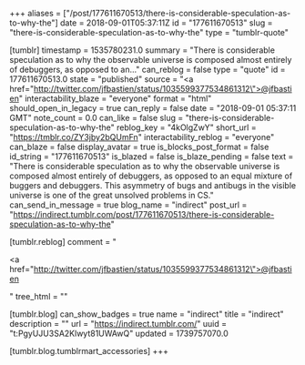 +++
aliases = ["/post/177611670513/there-is-considerable-speculation-as-to-why-the"]
date = 2018-09-01T05:37:11Z
id = "177611670513"
slug = "there-is-considerable-speculation-as-to-why-the"
type = "tumblr-quote"

[tumblr]
timestamp = 1535780231.0
summary = "There is considerable speculation as to why the observable universe is composed almost entirely of debuggers, as opposed to an..."
can_reblog = false
type = "quote"
id = 177611670513.0
state = "published"
source = "<a href=\"http://twitter.com/jfbastien/status/1035599377534861312\">@jfbastien</a>"
interactability_blaze = "everyone"
format = "html"
should_open_in_legacy = true
can_reply = false
date = "2018-09-01 05:37:11 GMT"
note_count = 0.0
can_like = false
slug = "there-is-considerable-speculation-as-to-why-the"
reblog_key = "4kOlgZwY"
short_url = "https://tmblr.co/ZY3jby2bQUmFn"
interactability_reblog = "everyone"
can_blaze = false
display_avatar = true
is_blocks_post_format = false
id_string = "177611670513"
is_blazed = false
is_blaze_pending = false
text = "There is considerable speculation as to why the observable universe is composed almost entirely of debuggers, as opposed to an equal mixture of buggers and debuggers. This asymmetry of bugs and antibugs in the visible universe is one of the great unsolved problems in CS."
can_send_in_message = true
blog_name = "indirect"
post_url = "https://indirect.tumblr.com/post/177611670513/there-is-considerable-speculation-as-to-why-the"

[tumblr.reblog]
comment = "<p><a href=\"http://twitter.com/jfbastien/status/1035599377534861312\">@jfbastien</a></p>"
tree_html = ""

[tumblr.blog]
can_show_badges = true
name = "indirect"
title = "indirect"
description = ""
url = "https://indirect.tumblr.com/"
uuid = "t:PgyUJU3SA2Klwyt81UWAwQ"
updated = 1739757070.0

[tumblr.blog.tumblrmart_accessories]
+++
